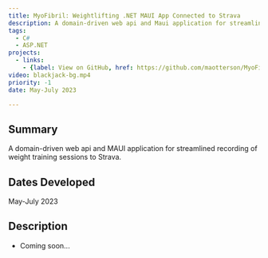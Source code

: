 ```yaml
---
title: MyoFibril: Weightlifting .NET MAUI App Connected to Strava
description: A domain-driven web api and Maui application for streamlined recording of weight training sessions to Strava.
tags:
  - C#
  - ASP.NET
projects:
  - links:
    - {label: View on GitHub, href: https://github.com/maotterson/MyoFibril, icon: icon-github}
video: blackjack-bg.mp4
priority: -1
date: May-July 2023

---
```

## Summary
A domain-driven web api and MAUI application for streamlined recording of weight training sessions to Strava.

## Dates Developed
May-July 2023

## Description
- Coming soon...
